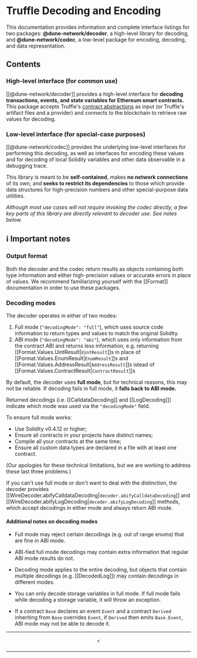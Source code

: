 # Truffle Decoding and Encoding

This documentation provides information and complete interface listings for
two packages: **@dune-network/decoder**, a high-level library for decoding, and
**@dune-network/codec**, a low-level package for encoding, decoding, and data
representation.


## Contents

### High-level interface (for common use)

[[@dune-network/decoder]] provides a high-level interface for **decoding
transactions, events, and state variables for Ethereum smart contracts.**
This package accepts Truffle's
[contract abstractions](https://www.trufflesuite.com/docs/truffle/reference/contract-abstractions)
as input (or Truffle's artifact files and a provider) and connects to the
blockchain to retrieve raw values for decoding.

### Low-level interface (for special-case purposes)

[[@dune-network/codec]] provides the underlying low-level interfaces for performing
this decoding, as well as interfaces for encoding these values and for
decoding of local Solidity variables and other
data observable in a debugging trace.

This library is meant to be **self-contained**, makes **no network connections** of its
own, and **seeks to restrict its dependencies** to those which provide data
structures for high-precision numbers and other special-purpose data utilities.

_Although most use cases will not require invoking the codec directly, a
few key parts of this library are directly relevant to decoder use. See
notes below._

## ℹ️ Important notes

### Output format

Both the decoder and the codec return results as objects containing both type
information and either high-precision values or accurate errors in place of
values. We recommend familiarizing yourself with the [[Format]] documentation
in order to use these packages.

### Decoding modes

The decoder operates in either of two modes:
  1. Full mode (`"decodingMode": "full"`), which uses source code information
     to return types and values to match the original Solidity.
  2. ABI mode (`"decodingMode": "abi"`), which uses only information from the
     contract ABI and returns less information, e.g. returning
     [[Format.Values.UintResult|`UintResult`]]s in place of
     [[Format.Values.EnumResult|`EnumResult`]]s
     and [[Format.Values.AddressResult|`AddressResult`]]s istead of
     [[Format.Values.ContractResult|`ContractResult`]]s

By default, the decoder uses **full mode**, but for technical reasons, this may
not be reliable. If decoding fails in full mode, it **falls back to ABI mode.**

Returned decodings (i.e. [[CalldataDecoding]] and [[LogDecoding]]) indicate
which mode was used via the `"decodingMode"` field.

To ensure full mode works:
  * Use Solidity v0.4.12 or higher;
  * Ensure all contracts in your projects have distinct names;
  * Compile all your contracts at the same time;
  * Ensure all custom data types are declared in a file with at least one contract.

(Our apologies for these technical limitations, but we are working to address
these last three problems.)

If you can't use full mode or don't want to deal with the distinction,
the decoder provides
[[WireDecoder.abifyCalldataDecoding|`decoder.abifyCalldataDecoding`]]
and [[WireDecoder.abifyLogDecoding|`decoder.abifyLogDecoding`]] methods,
which accept decodings in either mode and always return ABI mode.

#### Additional notes on decoding modes

- Full mode may reject certain decodings (e.g. out of range enums) that are
  fine in ABI mode.

- ABI-fied full mode decodings may contain extra information that regular ABI
  mode results do not.

- Decoding mode applies to the entire decoding, but objects that contain
  multiple decodings (e.g. [[DecodedLog]]) may contain decodings in different
  modes.

- You can only decode storage variables in full mode. If full mode fails
  while decoding a storage variable, it will throw an exception.

- If a contract `Base` declares an event `Event` and a contract `Derived`
  inheriting from `Base` overrides `Event`, if `Derived` then emits
  `Base.Event`, ABI mode may not be able to decode it.

---

<p align="center">
⚡
</p>

---
